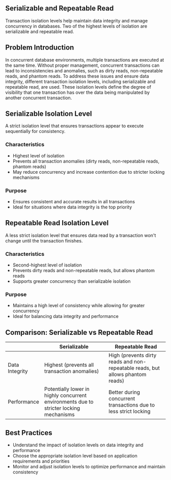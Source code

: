 ## Serializable and Repeatable Read

Transaction isolation levels help maintain data integrity and manage concurrency in databases. Two of the highest levels of isolation are serializable and repeatable read.

## Problem Introduction

In concurrent database environments, multiple transactions are executed at the same time. Without proper management, concurrent transactions can lead to inconsistencies and anomalies, such as dirty reads, non-repeatable reads, and phantom reads. To address these issues and ensure data integrity, different transaction isolation levels, including serializable and repeatable read, are used. These isolation levels define the degree of visibility that one transaction has over the data being manipulated by another concurrent transaction.

## Serializable Isolation Level

A strict isolation level that ensures transactions appear to execute sequentially for consistency.

### Characteristics
- Highest level of isolation
- Prevents all transaction anomalies (dirty reads, non-repeatable reads, phantom reads)
- May reduce concurrency and increase contention due to stricter locking mechanisms

### Purpose
- Ensures consistent and accurate results in all transactions
- Ideal for situations where data integrity is the top priority

## Repeatable Read Isolation Level

A less strict isolation level that ensures data read by a transaction won't change until the transaction finishes.

### Characteristics
- Second-highest level of isolation
- Prevents dirty reads and non-repeatable reads, but allows phantom reads
- Supports greater concurrency than serializable isolation

### Purpose
- Maintains a high level of consistency while allowing for greater concurrency
- Ideal for balancing data integrity and performance

## Comparison: Serializable vs Repeatable Read

|                   | Serializable | Repeatable Read |
|-------------------|--------------|-----------------|
| Data Integrity    | Highest (prevents all transaction anomalies) | High (prevents dirty reads and non-repeatable reads, but allows phantom reads) |
| Performance       | Potentially lower in highly concurrent environments due to stricter locking mechanisms | Better during concurrent transactions due to less strict locking |

## Best Practices
- Understand the impact of isolation levels on data integrity and performance
- Choose the appropriate isolation level based on application requirements and priorities
- Monitor and adjust isolation levels to optimize performance and maintain consistency
